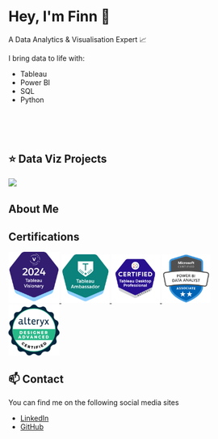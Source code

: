 <!--img src='https://avatars.githubusercontent.com/u/34423757?v=4' width="20%"-->

# Hey, I'm Finn 👋

A Data Analytics & Visualisation Expert 📈

I bring data to life with:
- Tableau
- Power BI
- SQL
- Python

<br>
<br>
<br>

## ⭐ Data Viz Projects

<a href="https://public.tableau.com/app/profile/finn.kappus/viz/MyLifeinBooks/Dashboard">
    <img src="https://public.tableau.com/thumb/views/MyLifeinBooks/Dashboard" width ="25%">
  </a>

## About Me



##  Certifications

<a href="https://www.credly.com/badges/e9770f0c-83bc-45bb-a859-2a9589bc96df/public_url">
  <img src="https://github.com/wjsutton/wjsutton.github.io/blob/master/assets/img/credly/2024-tableau-visionary.png?raw=true" width="20%">
</a>

<a href="https://www.credly.com/badges/3512eb42-d819-4e6d-b0ed-93fec81d1e91/public_url">
  <img src="https://github.com/wjsutton/wjsutton.github.io/blob/master/assets/img/credly/tableau-ambassador.png?raw=true" width="19%">
</a>

<a href="https://www.credly.com/badges/f481f7d5-a216-4ffc-aa1b-74b7fe388fab">
  <img src="https://github.com/wjsutton/wjsutton.github.io/blob/master/assets/img/credly/tableau-certified-professional.png?raw=true" width="19%">
</a>

<a href="https://www.credly.com/badges/357d7051-7b8e-4e3a-a0e4-24e6e554b02b">
  <img src="https://github.com/wjsutton/wjsutton.github.io/blob/master/assets/img/credly/power-bi-data-analyst.png?raw=true" width="19%">
</a>

<a href="https://www.credly.com/badges/eaebd799-b3cf-460b-b844-da4bc9fe35ab/public_url">
  <img src="https://github.com/wjsutton/wjsutton.github.io/blob/master/assets/img/credly/alteryx-designer-advanced-certification.png?raw=true" width="20%">
</a>


## 📫 Contact

You can find me on the following social media sites

- [LinkedIn](https://www.linkedin.com/in/finnkappus/)
- [GitHub](https://github.com/fkappus)

